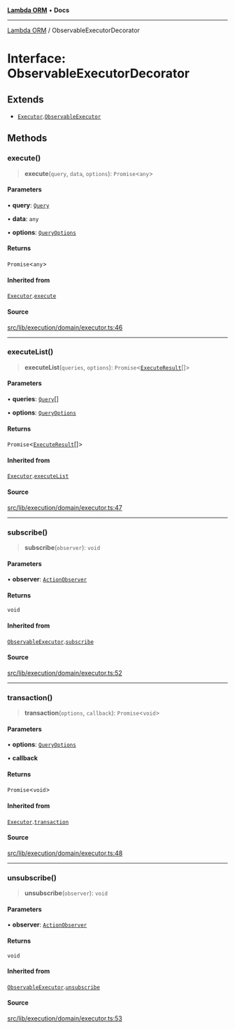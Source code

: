 [**Lambda ORM**](../README.md) • **Docs**

***

[Lambda ORM](../README.md) / ObservableExecutorDecorator

# Interface: ObservableExecutorDecorator

## Extends

- [`Executor`](Executor.md).[`ObservableExecutor`](ObservableExecutor.md)

## Methods

### execute()

> **execute**(`query`, `data`, `options`): `Promise`\<`any`\>

#### Parameters

• **query**: [`Query`](../classes/Query.md)

• **data**: `any`

• **options**: [`QueryOptions`](QueryOptions.md)

#### Returns

`Promise`\<`any`\>

#### Inherited from

[`Executor`](Executor.md).[`execute`](Executor.md#execute)

#### Source

[src/lib/execution/domain/executor.ts:46](https://github.com/lambda-orm/lambdaorm/blob/676d93b41dadb176245f63ed44eae267d94fa74f/src/lib/execution/domain/executor.ts#L46)

***

### executeList()

> **executeList**(`queries`, `options`): `Promise`\<[`ExecuteResult`](ExecuteResult.md)[]\>

#### Parameters

• **queries**: [`Query`](../classes/Query.md)[]

• **options**: [`QueryOptions`](QueryOptions.md)

#### Returns

`Promise`\<[`ExecuteResult`](ExecuteResult.md)[]\>

#### Inherited from

[`Executor`](Executor.md).[`executeList`](Executor.md#executelist)

#### Source

[src/lib/execution/domain/executor.ts:47](https://github.com/lambda-orm/lambdaorm/blob/676d93b41dadb176245f63ed44eae267d94fa74f/src/lib/execution/domain/executor.ts#L47)

***

### subscribe()

> **subscribe**(`observer`): `void`

#### Parameters

• **observer**: [`ActionObserver`](../classes/ActionObserver.md)

#### Returns

`void`

#### Inherited from

[`ObservableExecutor`](ObservableExecutor.md).[`subscribe`](ObservableExecutor.md#subscribe)

#### Source

[src/lib/execution/domain/executor.ts:52](https://github.com/lambda-orm/lambdaorm/blob/676d93b41dadb176245f63ed44eae267d94fa74f/src/lib/execution/domain/executor.ts#L52)

***

### transaction()

> **transaction**(`options`, `callback`): `Promise`\<`void`\>

#### Parameters

• **options**: [`QueryOptions`](QueryOptions.md)

• **callback**

#### Returns

`Promise`\<`void`\>

#### Inherited from

[`Executor`](Executor.md).[`transaction`](Executor.md#transaction)

#### Source

[src/lib/execution/domain/executor.ts:48](https://github.com/lambda-orm/lambdaorm/blob/676d93b41dadb176245f63ed44eae267d94fa74f/src/lib/execution/domain/executor.ts#L48)

***

### unsubscribe()

> **unsubscribe**(`observer`): `void`

#### Parameters

• **observer**: [`ActionObserver`](../classes/ActionObserver.md)

#### Returns

`void`

#### Inherited from

[`ObservableExecutor`](ObservableExecutor.md).[`unsubscribe`](ObservableExecutor.md#unsubscribe)

#### Source

[src/lib/execution/domain/executor.ts:53](https://github.com/lambda-orm/lambdaorm/blob/676d93b41dadb176245f63ed44eae267d94fa74f/src/lib/execution/domain/executor.ts#L53)
